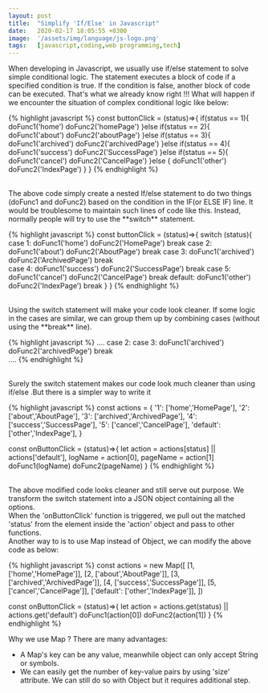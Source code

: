 ```yaml
---
layout: post
title:  "Simplify 'If/Else' in Javascript"
date:   2020-02-17 18:05:55 +0300
image:  '/assets/img/language/js-logo.png'
tags:   [javascript,coding,web programming,tech]
---
```


When developing in Javascript, we usually use if/else statement to solve simple conditional logic. The statement executes a block of code if a specified condition is true. If the condition is false, another block of code can be executed. That's what we already know right !!! What will happen if we encounter the situation of complex conditional logic like below:

{% highlight javascript %}
const buttonClick = (status)=>{
  if(status == 1){
    doFunc1('home')
    doFunc2('homePage')
  }else if(status == 2){
    doFunc1('about')
    doFunc2('aboutPage')
  }else if(status == 3){
    doFunc1('archived')
    doFunc2('archivedPage')
  }else if(status == 4){
    doFunc1('success')
    doFunc2('SuccessPage')
  }else if(status == 5){
    doFunc1('cancel')
    doFunc2('CancelPage')
  }else {
    doFunc1('other')
    doFunc2('IndexPage')
  }
}
{% endhighlight %}

<br/>
The above code simply create a nested If/else statement to do two things (doFunc1 and doFunc2) based on the condition in the IF(or ELSE IF) line. It would be troublesome to maintain such lines of code like this. Instead, normally people will try to use the **switch** statement.

{% highlight javascript %}
const buttonClick = (status)=>{
  switch (status){
    case 1:
      doFunc1('home')
      doFunc2('HomePage')
      break
    case 2:
      doFunc1('about')
      doFunc2('AboutPage')
      break
    case 3:
      doFunc1('archived')
      doFunc2('ArchivedPage')
      break  
    case 4:
      doFunc1('success')
      doFunc2('SuccessPage')
      break
    case 5:
      doFunc1('cancel')
      doFunc2('CancelPage')
      break
    default:
      doFunc1('other')
      doFunc2('IndexPage')
      break
  }
}
{% endhighlight %}

<br/>
Using the switch statement will make your code look cleaner. If some logic in the cases are similar, we can group them up by combining cases (without using the **break** line).

{% highlight javascript %}
....
case 2:
case 3:
  doFunc1('archived')
  doFunc2('archivedPage')
  break  
....
{% endhighlight %}

<br/>
Surely the switch statement makes our code look much cleaner than using if/else
.But there is a simpler way to write it

{% highlight javascript %}
const actions = {
  '1': ['home','HomePage'],
  '2': ['about','AboutPage'],
  '3': ['archived','ArchivedPage'],
  '4': ['success','SuccessPage'],
  '5': ['cancel','CancelPage'],
  'default': ['other','IndexPage'],
}

const onButtonClick = (status)=>{
  let action = actions[status] || actions['default'],
      logName = action[0],
      pageName = action[1]
  doFunc1(logName)
  doFunc2(pageName)
}
{% endhighlight %}

<br/>
The above modified code looks cleaner and still serve out purpose. We transform the switch statement into a JSON object containing all the options.<br/>
When the 'onButtonClick' function is triggered, we pull out the matched 'status' from the element inside the 'action' object and pass to other functions.

<br/>
Another way to is to use Map instead of Object, we can modify the above code as below:

{% highlight javascript %}
const actions = new Map([
  [1, ['home','HomePage']],
  [2, ['about','AboutPage']],
  [3, ['archived','ArchivedPage']],
  [4, ['success','SuccessPage']],
  [5, ['cancel','CancelPage']],
  ['default': ['other','IndexPage']],
])

const onButtonClick = (status)=>{
  let action = actions.get(status) || actions.get('default')
  doFunc1(action[0])
  doFunc2(action[1])
}
{% endhighlight %}

Why we use Map ? There are many advantages:

* A Map's key can be any value, meanwhile object can only accept String or symbols.
* We can easily get the number of key-value pairs by using 'size' attribute. We can still do so with Object but it requires additional step.
